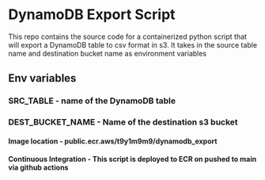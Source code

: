 # DynamoDB Export Script

This repo contains the source code for a containerized python script that will export a DynamoDB table to csv format in s3. It takes in the source table name and destination bucket name as environment variables

## Env variables
### SRC_TABLE - name of the DynamoDB table
### DEST_BUCKET_NAME - Name of the destination s3 bucket

#### Image location - public.ecr.aws/t9y1m9m9/dynamodb_export

#### Continuous Integration - This script is deployed to ECR on pushed to main via github actions